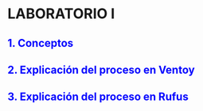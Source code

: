 # LABORATORIO I 
## <span style="color: blue"> 1. Conceptos </span> 

## <span style="color: blue"> 2. Explicación del proceso en Ventoy </span> 

## <span style="color: blue"> 3. Explicación del proceso en Rufus </span> 


